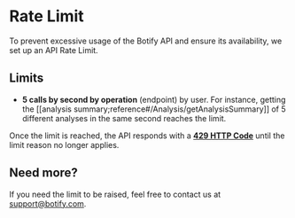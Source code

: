 # Rate Limit

To prevent excessive usage of the Botify API and ensure its availability, we set up an API Rate Limit.

## Limits

- **5 calls by second by operation** (endpoint) by user. For instance, getting the [[analysis summary;reference#/Analysis/getAnalysisSummary]] of 5 different analyses in the same second reaches the limit.

Once the limit is reached, the API responds with a **[429 HTTP Code](https://tools.ietf.org/html/rfc6585#section-4)** until the limit reason no longer applies.


## Need more?

If you need the limit to be raised, feel free to contact us at [support@botify.com](mailto:support@botify.com).

